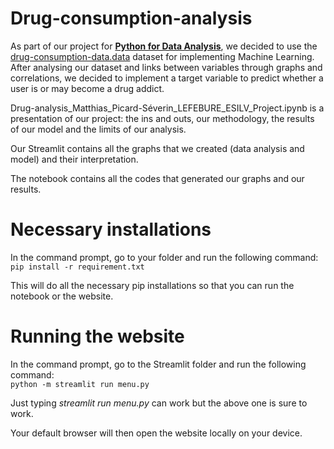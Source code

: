 # Drug-consumption-analysis

As part of our project for <ins>**Python for Data Analysis**</ins>, we decided to use the <ins>drug-consumption-data.data</ins> dataset for implementing Machine Learning. After analysing our dataset and links between variables through graphs and correlations, we decided to implement a target variable to predict whether a user is or may become a drug addict.

Drug-analysis_Matthias_Picard-Séverin_LEFEBURE_ESILV_Project.ipynb is a presentation of our project: the ins and outs, our methodology, the results of our model and the limits of our analysis.

Our Streamlit contains all the graphs that we created (data analysis and model) and their interpretation. 

The notebook contains all the codes that generated our graphs and our results.

# Necessary installations 

In the command prompt, go to your folder and run the following command:  
```pip install -r requirement.txt```  

This will do all the necessary pip installations so that you can run the notebook or the website.

# Running the website

In the command prompt, go to the Streamlit folder and run the following command:   
```python -m streamlit run menu.py```
  
Just typing *streamlit run menu.py* can work but the above one is sure to work.  

Your default browser will then open the website locally on your device. 
